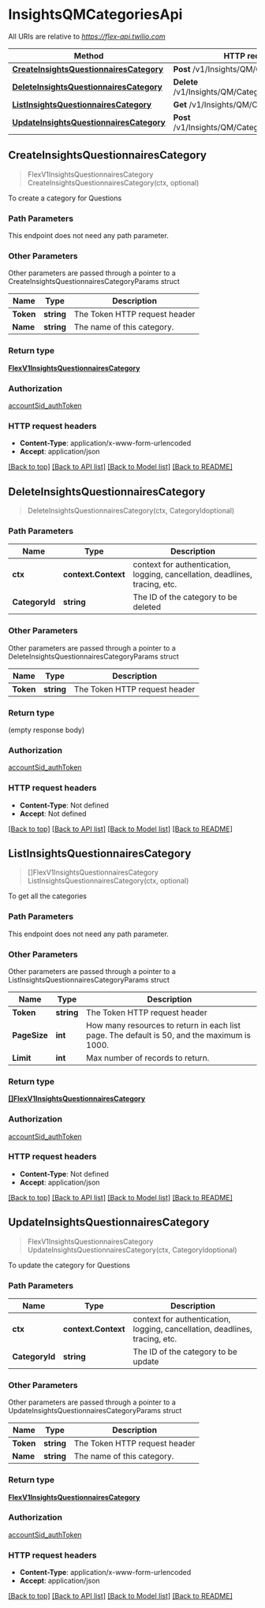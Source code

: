 # InsightsQMCategoriesApi

All URIs are relative to *https://flex-api.twilio.com*

Method | HTTP request | Description
------------- | ------------- | -------------
[**CreateInsightsQuestionnairesCategory**](InsightsQMCategoriesApi.md#CreateInsightsQuestionnairesCategory) | **Post** /v1/Insights/QM/Categories | 
[**DeleteInsightsQuestionnairesCategory**](InsightsQMCategoriesApi.md#DeleteInsightsQuestionnairesCategory) | **Delete** /v1/Insights/QM/Categories/{CategoryId} | 
[**ListInsightsQuestionnairesCategory**](InsightsQMCategoriesApi.md#ListInsightsQuestionnairesCategory) | **Get** /v1/Insights/QM/Categories | 
[**UpdateInsightsQuestionnairesCategory**](InsightsQMCategoriesApi.md#UpdateInsightsQuestionnairesCategory) | **Post** /v1/Insights/QM/Categories/{CategoryId} | 



## CreateInsightsQuestionnairesCategory

> FlexV1InsightsQuestionnairesCategory CreateInsightsQuestionnairesCategory(ctx, optional)



To create a category for Questions

### Path Parameters

This endpoint does not need any path parameter.

### Other Parameters

Other parameters are passed through a pointer to a CreateInsightsQuestionnairesCategoryParams struct


Name | Type | Description
------------- | ------------- | -------------
**Token** | **string** | The Token HTTP request header
**Name** | **string** | The name of this category.

### Return type

[**FlexV1InsightsQuestionnairesCategory**](FlexV1InsightsQuestionnairesCategory.md)

### Authorization

[accountSid_authToken](../README.md#accountSid_authToken)

### HTTP request headers

- **Content-Type**: application/x-www-form-urlencoded
- **Accept**: application/json

[[Back to top]](#) [[Back to API list]](../README.md#documentation-for-api-endpoints)
[[Back to Model list]](../README.md#documentation-for-models)
[[Back to README]](../README.md)


## DeleteInsightsQuestionnairesCategory

> DeleteInsightsQuestionnairesCategory(ctx, CategoryIdoptional)





### Path Parameters


Name | Type | Description
------------- | ------------- | -------------
**ctx** | **context.Context** | context for authentication, logging, cancellation, deadlines, tracing, etc.
**CategoryId** | **string** | The ID of the category to be deleted

### Other Parameters

Other parameters are passed through a pointer to a DeleteInsightsQuestionnairesCategoryParams struct


Name | Type | Description
------------- | ------------- | -------------
**Token** | **string** | The Token HTTP request header

### Return type

 (empty response body)

### Authorization

[accountSid_authToken](../README.md#accountSid_authToken)

### HTTP request headers

- **Content-Type**: Not defined
- **Accept**: Not defined

[[Back to top]](#) [[Back to API list]](../README.md#documentation-for-api-endpoints)
[[Back to Model list]](../README.md#documentation-for-models)
[[Back to README]](../README.md)


## ListInsightsQuestionnairesCategory

> []FlexV1InsightsQuestionnairesCategory ListInsightsQuestionnairesCategory(ctx, optional)



To get all the categories

### Path Parameters

This endpoint does not need any path parameter.

### Other Parameters

Other parameters are passed through a pointer to a ListInsightsQuestionnairesCategoryParams struct


Name | Type | Description
------------- | ------------- | -------------
**Token** | **string** | The Token HTTP request header
**PageSize** | **int** | How many resources to return in each list page. The default is 50, and the maximum is 1000.
**Limit** | **int** | Max number of records to return.

### Return type

[**[]FlexV1InsightsQuestionnairesCategory**](FlexV1InsightsQuestionnairesCategory.md)

### Authorization

[accountSid_authToken](../README.md#accountSid_authToken)

### HTTP request headers

- **Content-Type**: Not defined
- **Accept**: application/json

[[Back to top]](#) [[Back to API list]](../README.md#documentation-for-api-endpoints)
[[Back to Model list]](../README.md#documentation-for-models)
[[Back to README]](../README.md)


## UpdateInsightsQuestionnairesCategory

> FlexV1InsightsQuestionnairesCategory UpdateInsightsQuestionnairesCategory(ctx, CategoryIdoptional)



To update the category for Questions

### Path Parameters


Name | Type | Description
------------- | ------------- | -------------
**ctx** | **context.Context** | context for authentication, logging, cancellation, deadlines, tracing, etc.
**CategoryId** | **string** | The ID of the category to be update

### Other Parameters

Other parameters are passed through a pointer to a UpdateInsightsQuestionnairesCategoryParams struct


Name | Type | Description
------------- | ------------- | -------------
**Token** | **string** | The Token HTTP request header
**Name** | **string** | The name of this category.

### Return type

[**FlexV1InsightsQuestionnairesCategory**](FlexV1InsightsQuestionnairesCategory.md)

### Authorization

[accountSid_authToken](../README.md#accountSid_authToken)

### HTTP request headers

- **Content-Type**: application/x-www-form-urlencoded
- **Accept**: application/json

[[Back to top]](#) [[Back to API list]](../README.md#documentation-for-api-endpoints)
[[Back to Model list]](../README.md#documentation-for-models)
[[Back to README]](../README.md)

